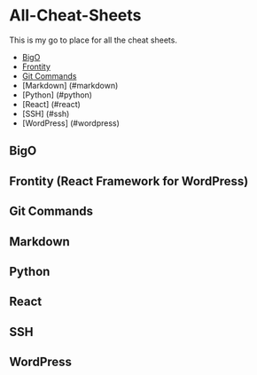 # All-Cheat-Sheets

This is my go to place for all the cheat sheets. 

- [BigO](#bigo) 
- [Frontity](#frontity-react-framework-for-wordpress)
- [Git Commands](#git-commands)
- [Markdown] (#markdown)
- [Python] (#python)
- [React] (#react)
- [SSH] (#ssh)
- [WordPress] (#wordpress)


BigO
----

Frontity (React Framework for WordPress)
----

Git Commands
----

Markdown
----


Python
----


React
----


SSH
----


WordPress
----
